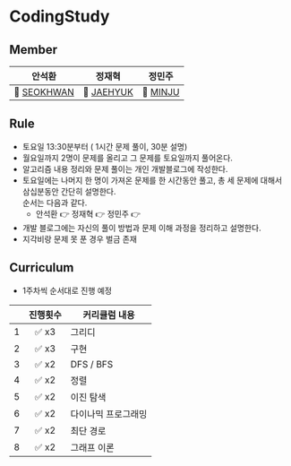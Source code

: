 # CodingStudy



## Member

| 안석환 | 정재혁 | 정민주 |
| -- | -- | -- |
|🌱 [SEOKHWAN](https://github.com/seokhwan-an)   |     🌱 [JAEHYUK](https://github.com/jaehyukjung)  |  🌱 [MINJU](https://github.com/JoungMinJu) |


## Rule
- 토요일 13:30분부터 ( 1시간 문제 풀이, 30분 설명)
- 월요일까지 2명이 문제를 올리고 그 문제를 토요일까지 풀어온다.
- 알고리즘 내용 정리와 문제 풀이는 개인 개발블로그에 작성한다.
- 토요일에는 나머지 한 명이 가져온 문제를 한 시간동안 풀고, 총 세 문제에 대해서 삼십분동안 간단히 설명한다.<br>
  순서는 다음과 같다.
  - 안석환 👉 정재혁 👉  정민주 👉
- 개발 블로그에는 자신의 풀이 방법과 문제 이해 과정을 정리하고 설명한다.
- 지각비랑 문제 못 푼 경우 벌금 존재


## Curriculum
 - 1주차씩 순서대로 진행 예정


|  | 진행횟수 | 커리큘럼 내용 |
| ------ |:--:|----------- |
| 1 |✅ x3  | 그리디 |
| 2 |✅ x3  | 구현 |
| 3 |✅ x2  | DFS / BFS |
| 4 |✅ x2  | 정렬 |
| 5 |✅ x2  | 이진 탐색 |
| 6 |✅ x2  | 다이나믹 프로그래밍  |
| 7 |✅ x2  | 최단 경로  |
| 8 |✅ x2  | 그래프 이론  |

